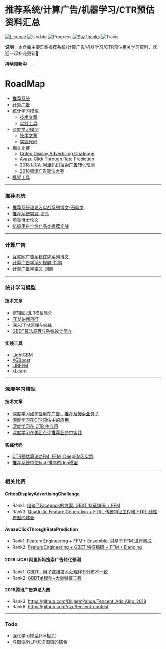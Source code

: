 推荐系统/计算广告/机器学习/CTR预估资料汇总
===
[![License](https://img.shields.io/badge/license-MIT-blue.svg)](./LICENSE.md) ![Update](https://img.shields.io/badge/update-weekly-green.svg) ![Progress](https://img.shields.io/badge/progress-1003%20%2F%201003-ff69b4.svg) [![SayThanks](https://img.shields.io/badge/say-thanks-ff69f4.svg)](https://saythanks.io/to/kamyu104) ![Travis](https://travis-ci.org/kamyu104/LeetCode-Solutions.svg?branch=master)

**说明**：本仓库主要汇集推荐系统/计算广告/机器学习/CTR预估相关学习资料，欢迎一起补充更新👼

**持续更新中……**

# RoadMap
- [推荐系统](#推荐系统)
- [计算广告](#计算广告)
- [统计学习模型](#统计学习模型)
	- [技术文章](#技术文章)
	- [实践工具](#实践工具)
- [深度学习模型](#深度学习模型)
	- [技术文章](#技术文章)
	- [实践代码](#实践代码)
- [相关比赛](#相关比赛)
	- [Criteo Display Advertising Challenge](#CriteoDisplayAdvertisingChallenge)
	- [Avazu Click Through Rate Prediction](#AvazuClickThroughRatePrediction)
	- [2018 IJCAI 阿里妈妈搜索广告转化预测](#2018-IJCAI-阿里妈妈搜索广告转化预测)
	- [2018腾讯广告算法大赛](#2018腾讯广告算法大赛)
- [框架工具](#框架工具)

---

### 推荐系统
- [推荐系统理论及实战系列博文-石晓文](https://www.jianshu.com/nb/21403842)
- [推荐系统实践-项亮](./resource/推荐系统实践-项亮.pdf)
- [项亮博士论文](./resource/项亮博士论文.pdf)
- [亿级用户个性化品类推荐实战](https://gitbook.cn/books/5acc23b4f453ee79e417c729/index.html)

---

### 计算广告
- [互联网广告系统综述系列博文](https://blog.csdn.net/mytestmy/article/list)
- [计算广告学系列视屏-刘鹏](https://study.163.com/course/introduction.htm?courseId=321007#/courseDetail?tab=1)
- [计算广告学讲义-刘鹏](https://dirtysalt.github.io/html/computational-advertising.html)

---

### 统计学习模型
#### 技术文章
- [逻辑回归LR模型简介](https://tech.meituan.com/2015/05/08/intro-to-logistic-regression.html)
- [FFM讲解PPT](./resource/ffm.pdf)
- [深入FFM原理与实践](https://tech.meituan.com/2016/03/03/deep-understanding-of-ffm-principles-and-practices.html)
- [GBDT算法原理与系统设计简介](./resource/GBDT-wepon.pdf)
#### 实践工具
- [LightGBM](https://github.com/Microsoft/LightGBM)
- [XGBoost](https://github.com/dmlc/xgboost)
- [LIBFFM](https://github.com/guestwalk/libffm)
- [xLearn](https://github.com/aksnzhy/xlearn)

---

### 深度学习模型
#### 技术文章
- [深度学习如何应用在广告、推荐及搜索业务？](https://mp.weixin.qq.com/s/nboZ6p_l30L__FJNyz6Ohw)
- [深度学习在CTR预估中的应用](https://zhuanlan.zhihu.com/p/35484389)
- [深度学习在 CTR 中应用](http://www.mamicode.com/info-detail-1990002.html)
- [深度学习在美团点评推荐业务中实践](https://gitbook.cn/books/5aa0dd15cfbe2c144b71906d/index.html)
#### 实践代码
- [CTR预估算法之FM, FFM, DeepFM及实践](https://github.com/Johnson0722/CTR_Prediction)
- [推荐系统中使用ctr排序的dnn模型](https://github.com/nzc/dnn_ctr)

---

### 相关比赛
#### CriteoDisplayAdvertisingChallenge
- Rank1: [借鉴了Facebook的方案: GBDT 特征编码 + FFM](https://www.kaggle.com/c/criteo-display-ad-challenge/discussion/10555)
- Rank3: [Quadratic Feature Generation + FTRL 传统特征工程和 FTRL 线性模型的结合](https://www.kaggle.com/c/criteo-display-ad-challenge/discussion/10534)

#### AvazuClickThroughRatePrediction
- Rank1: [Feature Engineering + FFM + Ensemble, 只基于 FFM 进行集成](https://www.kaggle.com/c/avazu-ctr-prediction/discussion/12608)
- Rank2: [Feature Engineering + GBDT 特征编码 + FFM + Blending](https://github.com/owenzhang/kaggle-avazu)

#### 2018 IJCAI 阿里妈妈搜索广告转化预测
- Rank1: [GBDT，用了嫁接技术处理样本分布不一致](https://github.com/plantsgo/ijcai-2018)
- Rank2: [GBDT单模型+大量特征工程](https://github.com/YouChouNoBB/ijcai-18-top2-single-mole-solution)

#### 2018腾讯广告算法大赛
- Rank3: https://github.com/DiligentPanda/Tencent_Ads_Algo_2018
- Rank6: https://github.com/nzc/tencent-contest

---

### Todo
- 强化学习模型(Bid相关)
- 与图像/NLP/知识图谱的结合

